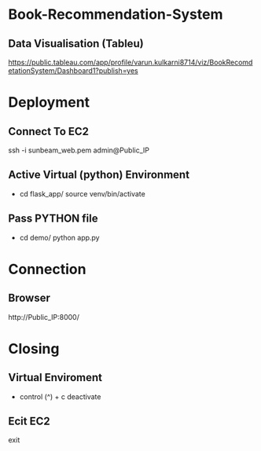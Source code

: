 # Book-Recommendation-System

## Data Visualisation (Tableu)

https://public.tableau.com/app/profile/varun.kulkarni8714/viz/BookRecomdetationSystem/Dashboard1?publish=yes

# Deployment 

## Connect To EC2
ssh -i sunbeam_web.pem admin@Public_IP


## Active Virtual (python) Environment 
- cd flask_app/
source venv/bin/activate

## Pass PYTHON file 
- cd demo/ 
python app.py

# Connection 

## Browser 
http://Public_IP:8000/

# Closing 

## Virtual Enviroment 
- control (^) + c
deactivate

## Ecit EC2
exit


